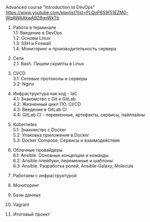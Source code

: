 Advanced course "Introduction to DevOps"  
https://www.youtube.com/playlist?list=PLQoP6S9f51EZM0-WqAWAAkwAB28gnWkTb

1. Работа в терминале   
1.1: Введение в DevOps  
1.2: Основы Linux  
1.3: SSH и Firewall  
1.4: Мониторинг и производительность сервера  

2. Сети  
2.1: Bash. Пишем скрипты в Linux  

3. CI/CD  
3.1: Сетевые протоколы и серверы  
3.2: Nginx  

4. Инфраструктура как код - IaC  
4.1: Знакомство с Git и GitLab  
4.2: Жизненный цикл ПО, CI/CD  
4.3: Введение в GitLab CI  
4.4: GitLab CI - переменные, артефакты, сервисы, пайплайны  

5. Kubernetes  
5.1: Знакомство с Docker  
5.2: Упаковка приложения в Docker  
5.3: Docker Compose. Сервисы и взаимодействия  

6. Облачные провайдеры  
6.1: Ansible. Основные концепции и команды  
6.2: Ansible плейбуки, переменные и шаблоны  
6.3: Ansible. Разработка ролей, Ansible-Galaxy, Molecule  

7. Работаем с инфраструктурой  

8. Мониторинг  

9. Базы данных  

10. Vagrant  

11. Итоговый проект 
